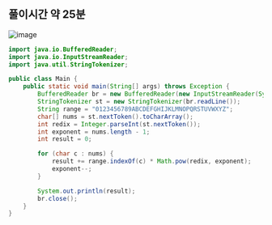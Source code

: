 ## 풀이시간 약 25분
![image](https://user-images.githubusercontent.com/92290312/193991167-d0ca9891-064a-4a8c-800a-811d58e32d3d.png)

```java
import java.io.BufferedReader;
import java.io.InputStreamReader;
import java.util.StringTokenizer;

public class Main {
    public static void main(String[] args) throws Exception {
        BufferedReader br = new BufferedReader(new InputStreamReader(System.in));
        StringTokenizer st = new StringTokenizer(br.readLine());
        String range = "0123456789ABCDEFGHIJKLMNOPQRSTUVWXYZ";
        char[] nums = st.nextToken().toCharArray();
        int redix = Integer.parseInt(st.nextToken());
        int exponent = nums.length - 1;
        int result = 0;

        for (char c : nums) {
            result += range.indexOf(c) * Math.pow(redix, exponent);
            exponent--;
        }

        System.out.println(result);
        br.close();   
    }
}
```

